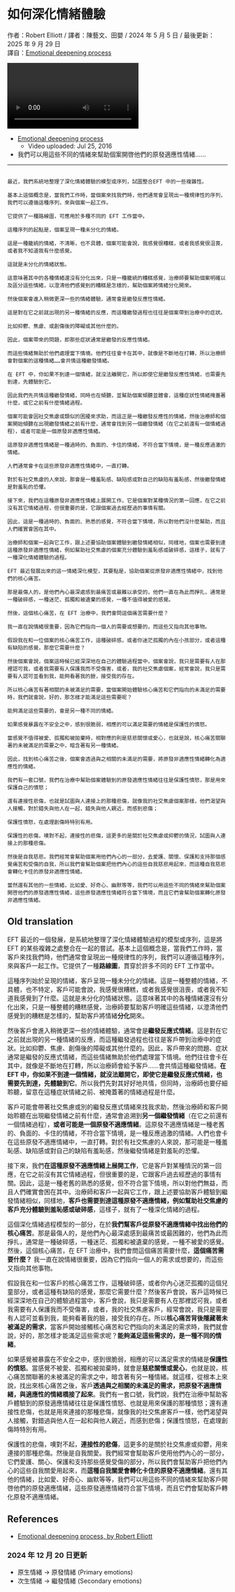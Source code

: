 # 如何深化情緒體驗
作者：Robert Elliott / 譯者：陳藝文、田嬰 / 2024 年 5 月 5 日 / 最後更新：2025 年 9 月 29 日  
譯自：[Emotional deepening process](https://youtu.be/kNRg2DFtgOw)

<div class="video-wrapper"><video src="https://files.catbox.moe/hltw7k.mp4" controls playsinline></video></div>

- [Emotional deepening process](https://youtu.be/kNRg2DFtgOw)
  - Video uploaded: Jul 25, 2016
- 我們可以用這些不同的情緒來幫助個案開啓他們的原發適應性情緒……

---

```

最近，我們系統地整理了深化情緒體驗的模型或序列，試圖整合EFT 中的一些複雜性。

基本上這個概念是，當我們工作時，當個案來找我們時，他們通常會呈現出一種規律性的序列，我們可以遵循這種序列，來與個案一起工作。

它提供了一種路線圖，可應用於多種不同的 EFT 工作當中。

這種序列的起點是，個案呈現一種未分化的情緒。

這是一種籠統的情緒，不清晰，也不具體，個案可能會說，我感覺很糟糕，或者我感覺很沮喪，或者我不知道我有什麼感覺。

這就是未分化的情緒狀態。

這意味著其中的各種情緒還沒有分化出來，只是一種籠統的糟糕感覺，治療師要幫助個案明確以及區分這些情緒，以澄清他們感覺到的糟糕是怎樣的，幫助個案將情緒分化開來。

然後個案會進入稍微更深一些的情緒體驗，通常會是繼發反應性情緒。

這是對在它之前就出現的另一種情緒的反應，而這種繼發過程也往往是個案帶到治療中的症狀。

比如抑鬱、焦慮、或創傷後的障礙或其他什麼的。

因此，個案帶來的問題，即那些症狀通常是繼發的反應性情緒。

而這些情緒無助於他們處理當下情境。他們往往會卡在其中，就像是不斷地在打轉，所以治療師會對個案的這種情緒……會共情這種繼發情緒。

在 EFT 中，你如果不到達一個情緒，就沒法離開它，所以即使它是繼發反應性情緒，也需要先到達，先體驗到它。

因此我們先共情這種繼發情緒，同時也在傾聽，並幫助個案傾聽並體會，這種症狀性情緒掩蓋著什麼，或它之前有什麼情緒過程。

個案可能會因社交焦慮或類似的困擾來求助，而這正是一種繼發反應性的情緒，然後治療師和個案開始傾聽在出現繼發情緒之前有什麼，通常會找到另一個繼發情緒（在它之前還有一個情緒過程），或者可能是一個原發非適應性情緒。

這原發非適應性情緒是一種過時的、負面的、卡住的情緒，不符合當下情境，是一種反應過激的情緒。

人們通常會卡在這些原發非適應性情緒中，一直打轉。

對於有社交焦慮的人來說，那會是一種羞恥感、缺陷感或對自己的缺陷有羞恥感，然後繼發情緒是對羞恥的恐懼。

接下來，我們在這種原發非適應性情緒上展開工作，它是個案對某種情況的第一回應，在它之前沒有其它情緒過程，但很重要的是，它跟個案過去經歷過的事情有關。

因此，這是一種過時的、負面的、熟悉的感覺，不符合當下情境，所以對他們沒什麼幫助，而且人們確實會困在其中。

治療師和個案一起與它工作，跟上述要協助個案體驗到繼發情緒相似，同樣地，個案也需要到達這種原發非適應性情緒，例如幫助社交焦慮的個案充分體驗到羞恥感或破碎感，這樣子，就有了一種深化情緒體驗的過程。

EFT 最近發展出來的這一情緒深化模型，其要點是，協助個案從原發非適應性情緒中，找到他們的核心痛苦。

那是最傷人的，是他們內心最深處感到最痛苦或最難以承受的，他們一直在為此而掙扎，通常是一種破碎感，一種迷茫、孤獨和被遺棄的感覺，一種不值得被愛的感覺。

然後，這個核心痛苦，在 EFT 治療中，我們會問這個痛苦需要什麼？

我一直在說情緒很重要，因為它們指向一個人的需要或想要的，而這些又指向其他事物。

假設我在和一位個案的核心痛苦工作，這種破碎感，或者你迷茫孤獨的內在小孩部分，或者這種有缺陷的感覺，那麼它需要什麼？

然後個案會說，個案這時候已經深深地在自己的體驗過程當中，個案會說，我只是需要有人在那裡認可我，或者我需要有人保護我而不受傷害，或者，我的社交焦慮個案，經常會說，我只是需要有人認可並看到我，能夠看著我的臉，接受我的存在。

所以核心痛苦有著相關的未被滿足的需要，當個案開始體驗核心痛苦和它們指向的未滿足的需要時，我們就會說，好的，那怎樣才能滿足這些需要呢？

能夠滿足這些需要的，會是另一種不同的情緒。

如果感覺暴露在不安全之中，感到很脆弱，相應的可以滿足需要的情緒是保護性的憤怒。

當感覺不值得被愛、孤獨和被拋棄時，相對應的則是慈悲關懷或愛心，也就是說，核心痛苦關聯著的未被滿足的需要之中，暗含著有另一種情緒。

因此，找到核心痛苦之後，個案會透過與之相關的未滿足的需要，將原發非適應性情緒轉化為適應性的情緒。

我們有一套口號，我們在治療中幫助個案體驗到的原發適應性情緒往往是保護性憤怒，那是用來保護自己的憤怒；

還有連接性悲傷，也就是試圖與人連接上的那種悲傷，就像我的社交焦慮個案那樣，他們渴望與人接觸，對於錯失與他人在一起，錯失與他人親近，而感到悲傷；

保護性憤怒，在處理創傷時特別有用。

保護性的悲傷，噢對不起，連接性的悲傷，這更多的是關於社交焦慮或抑鬱的情況，試圖與人連接上的那種悲傷。

然後是自我慈悲。我們經常會幫助個案用他們內心的一部分，去愛護、關懷、保護和支持那個感覺痛苦和受傷的自我，所以我們會幫助個案把他們內心的這些自我慈悲用起來，而這種自我慈悲會轉化卡住的原發非適應性情緒。

當然還有其他的一些情緒，比如愛、好奇心、幽默等等，我們可以用這些不同的情緒來幫助個案開啓他們的原發適應性情緒，這些原發適應性情緒符合當下情境，而且它們會幫助個案轉化原發非適應性情緒。

```

## Old translation
EFT 最近的一個發展，是系統地整理了深化情緒體驗過程的模型或序列，這是將 EFT 的某些複雜之處整合在一起的嘗試。基本上這個概念是，當我們工作時，當客戶來找我們時，他們通常會呈現出一種規律性的序列，我們可以遵循這種序列，來與客戶一起工作。它提供了一種**路線圖**，貫穿於許多不同的 EFT 工作當中。

這種序列始於呈現的情緒，客戶呈現一種未分化的情緒。這是一種整體的情緒，不具體，也不特定，客戶可能會說，我感覺很糟糕，或者我感覺很沮喪，或者我不知道我感覺到了什麼。這就是未分化的情緒狀態。這意味著其中的各種情緒還沒有分化出來，只是一種整體的糟糕感覺，治療師要幫助客戶明確這些情緒，以澄清他們感覺到的糟糕是怎樣的，幫助客戶將情緒**分化**開來。

然後客戶會進入稍微更深一些的情緒體驗，通常會是**繼發反應式情緒**。這是對在它之前就出現的另一種情緒的反應，而這種繼發過程也往往是客戶帶到治療中的症狀。比如抑鬱、焦慮、創傷後的障礙或其他什麼的。因此，客戶帶來的問題、症狀通常是繼發的反應式情緒，而這些情緒無助於他們處理當下情境。他們往往會卡在其中，就像是不斷地在打轉，所以治療師會給予客戶……會共情這種繼發情緒。**在 EFT 中，你如果不到達一個情緒，就沒法離開它，即使它是繼發反應式情緒，也需要先到達，先體驗到它**。所以我們先對其好好地共情，但同時，治療師也要仔細聆聽，留意在這種症狀情緒之前、被掩蓋著的情緒過程是什麼。

客戶可能會帶著社交焦慮或別的繼發反應式情緒來找我求助，然後治療師和客戶開始聆聽在出現繼發情緒之前有什麼，通常會追溯到**另一個繼發情緒**（在它之前還有一個情緒過程），**或者可能是一個原發不適應情緒**。這原發不適應情緒是一種老舊的、負面的、卡住的情緒，不符合當下情境，是一種反應過激的情緒。人們也會卡在這些原發不適應情緒中，一直打轉。對於有社交焦慮的人來說，那可能是一種羞恥感、缺陷感或對自己的缺陷有羞恥感，然後繼發情緒是對羞恥的恐懼。

接下來，我們**在這種原發不適應情緒上展開工作**，它是客戶對某種情況的第一回應，在它之前沒有其它情緒過程，但很重要的是，它跟客戶過去經歷過的事情有關。因此，這是一種老舊的熟悉的感覺，但不符合當下情境，所以對他們無益，而且人們確實會困在其中。治療師和客戶一起與它工作，跟上述要協助客戶體驗到繼發情緒相似，同樣地，**客戶也需要到達這種原發不適應情緒，例如幫助社交焦慮的客戶充分體驗到羞恥感或破碎感**，這樣子，就有了一種深化情緒的過程。

這個深化情緒過程模型的一部分，在於**我們幫客戶從原發不適應情緒中找出他們的核心痛苦**。那是最傷人的，是他們內心最深處感到最痛苦或最困難的，他們為此而掙扎，通常是一種破碎感，一種迷茫、孤獨和被遺棄的感覺，一種不被愛的感覺。然後，這個核心痛苦，在 EFT 治療中，我們會問這個痛苦需要什麼，**這個痛苦需要什麼？** 我一直在說情緒很重要，因為它們指向一個人的需求或想要的，而這些又指向其他事物。

假設我在和一位客戶的核心痛苦工作，這種破碎感，或者你內心迷茫孤獨的這個兒童部分，或者這種有缺陷的感覺，那麼它需要什麼？然後客戶會說，客戶這時候已經深深地在自己的體驗過程當中，客戶會說，我只是需要有人在那裡認可我，或者我需要有人保護我而不受傷害，或者，我的社交焦慮客戶，經常會說，我只是需要有人認可並看到我，能夠看著我的臉，接受我的存在。所以**核心痛苦背後隱藏著未被滿足的需求**，當客戶開始接觸核心痛苦和它們指向的未滿足的需求時，我們就會說，好的，那怎樣才能滿足這些需求呢？**能夠滿足這些需求的，是一種不同的情緒**。

如果感覺被暴露在不安全之中，感到很脆弱，相應的可以滿足需求的情緒是**保護性的憤怒**。當感覺不被愛、孤獨和被拋棄時，就會是**慈悲關懷或愛心**，也就是說，核心痛苦關聯著的未被滿足的需求之中，暗含著有另一種情緒。就這樣，從根本上來說，找出來核心痛苦之後，客戶**透過與之相關的未滿足的需求，把原發不適應情緒，與適應性的情緒橋接了起來**。我們有一套口號，我們說，我們在治療中幫助客戶體驗到的原發適應情緒往往是保護性憤怒、也就是用來保護的那種憤怒；還有連接性悲傷，也就是用來連接的那種悲傷，就像我的社交焦慮客戶一樣，他們渴望與人接觸，對錯過與他人在一起和與他人親近，而感到悲傷；保護性憤怒，在處理創傷時特別有用。

保護性的悲傷，噢對不起，**連接性的悲傷**，這更多的是關於社交焦慮或抑鬱，用來連接的那種悲傷。然後是自我關愛。我們經常會幫助客戶使用他們內心的一部分，它們愛護、關心、保護和支持那些感覺受傷的部分，所以我們會幫助客戶把他們內心的這些自我關愛用起來，而**這種自我關愛會轉化卡住的原發不適應情緒**。還有其他的情緒，比如愛、好奇心、幽默等等，我們可以用這些不同的情緒來幫助客戶開啓他們的原發適應情緒，這些原發適應情緒符合當下情境，而且它們會幫助客戶轉化原發不適應情緒。

## References
- [Emotional deepening process, by Robert Elliott](s.htm?p=deepening)

### 2024 年 12 月 20 日更新
- 原生情緒 → 原發情緒 (Primary emotions)
- 次生情緒 → 繼發情緒 (Secondary emotions)
